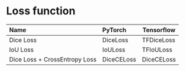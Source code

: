 # Loss function

| Name                          | PyTorch     | Tensorflow |
|:------------------------------|:------------|------------|
| Dice Loss                     | DiceLoss    | TFDiceLoss |
| IoU Loss                      | IoULoss     | TFIoULoss  |
 | Dice Loss + CrossEntropy Loss | DiceCELoss  | DiceCELoss |

